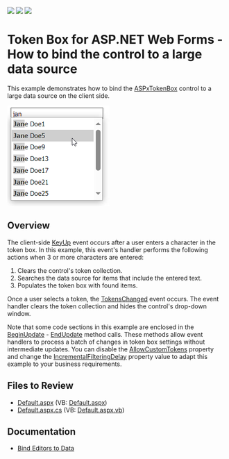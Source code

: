 <!-- default badges list -->
![](https://img.shields.io/endpoint?url=https://codecentral.devexpress.com/api/v1/VersionRange/128531304/15.1.3%2B)
[![](https://img.shields.io/badge/Open_in_DevExpress_Support_Center-FF7200?style=flat-square&logo=DevExpress&logoColor=white)](https://supportcenter.devexpress.com/ticket/details/T457341)
[![](https://img.shields.io/badge/📖_How_to_use_DevExpress_Examples-e9f6fc?style=flat-square)](https://docs.devexpress.com/GeneralInformation/403183)
<!-- default badges end -->
# Token Box for ASP.NET Web Forms - How to bind the control to a large data source
This example demonstrates how to bind the [ASPxTokenBox](https://docs.devexpress.com/AspNet/16295/components/data-editors/tokenbox) control to a large data source on the client side.

![Bind Token Box to Large Data](result.png)

## Overview

The client-side [KeyUp](https://docs.devexpress.com/AspNet/js-ASPxClientTextEdit.KeyUp) event occurs after a user enters a character in the token box. In this example, this event's handler performs the following actions when 3 or more characters are entered:

1. Clears the control's token collection.
2. Searches the data source for items that include the entered text.
3. Populates the token box with found items.

Once a user selects a token, the [TokensChanged](https://docs.devexpress.com/AspNet/js-ASPxClientTokenBox.TokensChanged) event occurs. The event handler clears the token collection and hides the control's drop-down window.

Note that some code sections in this example are enclosed in the [BeginUpdate](https://docs.devexpress.com/AspNet/js-ASPxClientComboBox.BeginUpdate) - [EndUpdate](https://docs.devexpress.com/AspNet/js-ASPxClientComboBox.EndUpdate) method calls. These methods allow event handlers to process a batch of changes in token box settings without intermediate updates. You can disable the [AllowCustomTokens](https://docs.devexpress.com/AspNet/DevExpress.Web.ASPxTokenBox.AllowCustomTokens) property and change the [IncrementalFilteringDelay](https://docs.devexpress.com/AspNet/DevExpress.Web.ASPxAutoCompleteBoxBase.IncrementalFilteringDelay) property value to adapt this example to your business requirements.

## Files to Review

* [Default.aspx](./CS/Default.aspx) (VB: [Default.aspx](./VB/Default.aspx))
* [Default.aspx.cs](./CS/Default.aspx.cs) (VB: [Default.aspx.vb](./VB/Default.aspx.vb))

## Documentation

- [Bind Editors to Data](https://docs.devexpress.com/AspNet/3787/components/data-editors/common-concepts/binding-to-data?p=netframework)
